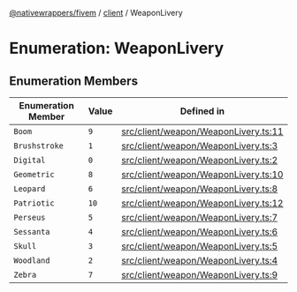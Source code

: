 [@nativewrappers/fivem](../../README.md) / [client](../README.md) / WeaponLivery

# Enumeration: WeaponLivery

## Enumeration Members

| Enumeration Member | Value | Defined in |
| ------ | ------ | ------ |
| `Boom` | `9` | [src/client/weapon/WeaponLivery.ts:11](https://github.com/nativewrappers/fivem/blob/631c6d86e9569591c88ce277255e6c3e13e943cb/src/client/weapon/WeaponLivery.ts#L11) |
| `Brushstroke` | `1` | [src/client/weapon/WeaponLivery.ts:3](https://github.com/nativewrappers/fivem/blob/631c6d86e9569591c88ce277255e6c3e13e943cb/src/client/weapon/WeaponLivery.ts#L3) |
| `Digital` | `0` | [src/client/weapon/WeaponLivery.ts:2](https://github.com/nativewrappers/fivem/blob/631c6d86e9569591c88ce277255e6c3e13e943cb/src/client/weapon/WeaponLivery.ts#L2) |
| `Geometric` | `8` | [src/client/weapon/WeaponLivery.ts:10](https://github.com/nativewrappers/fivem/blob/631c6d86e9569591c88ce277255e6c3e13e943cb/src/client/weapon/WeaponLivery.ts#L10) |
| `Leopard` | `6` | [src/client/weapon/WeaponLivery.ts:8](https://github.com/nativewrappers/fivem/blob/631c6d86e9569591c88ce277255e6c3e13e943cb/src/client/weapon/WeaponLivery.ts#L8) |
| `Patriotic` | `10` | [src/client/weapon/WeaponLivery.ts:12](https://github.com/nativewrappers/fivem/blob/631c6d86e9569591c88ce277255e6c3e13e943cb/src/client/weapon/WeaponLivery.ts#L12) |
| `Perseus` | `5` | [src/client/weapon/WeaponLivery.ts:7](https://github.com/nativewrappers/fivem/blob/631c6d86e9569591c88ce277255e6c3e13e943cb/src/client/weapon/WeaponLivery.ts#L7) |
| `Sessanta` | `4` | [src/client/weapon/WeaponLivery.ts:6](https://github.com/nativewrappers/fivem/blob/631c6d86e9569591c88ce277255e6c3e13e943cb/src/client/weapon/WeaponLivery.ts#L6) |
| `Skull` | `3` | [src/client/weapon/WeaponLivery.ts:5](https://github.com/nativewrappers/fivem/blob/631c6d86e9569591c88ce277255e6c3e13e943cb/src/client/weapon/WeaponLivery.ts#L5) |
| `Woodland` | `2` | [src/client/weapon/WeaponLivery.ts:4](https://github.com/nativewrappers/fivem/blob/631c6d86e9569591c88ce277255e6c3e13e943cb/src/client/weapon/WeaponLivery.ts#L4) |
| `Zebra` | `7` | [src/client/weapon/WeaponLivery.ts:9](https://github.com/nativewrappers/fivem/blob/631c6d86e9569591c88ce277255e6c3e13e943cb/src/client/weapon/WeaponLivery.ts#L9) |
